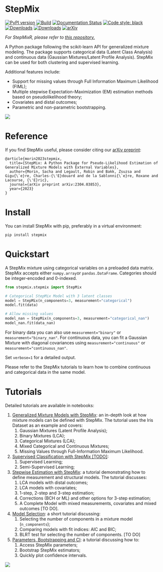 StepMix
==============================
<a href="https://pypi.org/project/stepmix/"><img src="https://badge.fury.io/py/stepmix.svg" alt="PyPI version"></a>
[![Build](https://github.com/Labo-Lacourse/stepmix/actions/workflows/pytest.yaml/badge.svg)](https://github.com/Labo-Lacourse/stepmix/actions/workflows/pytest.yaml)
[![Documentation Status](https://readthedocs.org/projects/stepmix/badge/?version=latest)](https://stepmix.readthedocs.io/en/latest/index.html)
<a href="https://github.com/psf/black"><img alt="Code style: black" src="https://img.shields.io/badge/code%20style-black-000000.svg"></a>
[![Downloads](https://static.pepy.tech/badge/stepmix)](https://pepy.tech/project/stepmix)
[![Downloads](https://static.pepy.tech/badge/stepmix/month)](https://pepy.tech/project/stepmix)
[![arXiv](https://img.shields.io/badge/arXiv-2304.03853-b31b1b.svg)](https://arxiv.org/abs/2304.03853)

*For StepMixR, please refer to <a href="https://github.com/Labo-Lacourse/stepmixr">this repository.</a>*

A Python package following the scikit-learn API for generalized mixture modeling. The package supports categorical 
data (Latent Class Analysis) and continuous data (Gaussian Mixtures/Latent Profile Analysis). StepMix can be used for
both clustering and supervised learning.

Additional features include:
* Support for missing values through Full Information Maximum Likelihood (FIML); 
* Multiple stepwise Expectation-Maximization (EM) estimation methods based on pseudolikelihood theory;
* Covariates and distal outcomes;
* Parametric and non-parametric bootstrapping.

![](https://drive.google.com/uc?export=view&id=1mB9-Y2N3biqHRyRVX5cvIdixBpoiyCG_)

# Reference
If you find StepMix useful, please consider citing our [arXiv preprint](https://arxiv.org/abs/2304.03853):
```
@article{morin2023stepmix,
  title={StepMix: A Python Package for Pseudo-Likelihood Estimation of Generalized Mixture Models with External Variables},
  author={Morin, Sacha and Legault, Robin and Bakk, Zsuzsa and Gigu{\`e}re, Charles-{\'E}douard and de la Sablonni{\`e}re, Roxane and Lacourse, {\'E}ric},
  journal={arXiv preprint arXiv:2304.03853},
  year={2023}
}
```


# Install
You can install StepMix with pip, preferably in a virtual environment: 
```
pip install stepmix
``` 
# Quickstart
A StepMix mixture using categorical variables on a preloaded data matrix. StepMix accepts either `numpy.array`or 
`pandas.DataFrame`. Categories should be integer-encoded and 0-indexed.

```python
from stepmix.stepmix import StepMix

# Categorical StepMix Model with 3 latent classes
model = StepMix(n_components=3, measurement="categorical")
model.fit(data)

# Allow missing values
model_nan = StepMix(n_components=3, measurement="categorical_nan")
model_nan.fit(data_nan)
```
For binary data you can also use `measurement="binary"` or `measurement="binary_nan"`. For continuous data, you can fit a Gaussian Mixture with diagonal covariances using `measurement="continuous"` or `measurement="continuous_nan"`.

Set `verbose=1` for a detailed output.

Please refer to the StepMix tutorials to learn how to combine continuous and categorical data in the same model.
# Tutorials
Detailed tutorials are available in notebooks: 
1. [Generalized Mixture Models with StepMix](https://colab.research.google.com/drive/1T8017QsMCiy62z2QHOvmbzE-tCECO-w7?): 
an in-depth look at how mixture models can be defined with StepMix. The tutorial uses the Iris Dataset as an example
and covers:
   1. Gaussian Mixtures (Latent Profile Analysis);
   2. Binary Mixtures (LCA);
   3. Categorical Mixtures (LCA);
   3. Mixed Categorical and Continuous Mixtures;
   5. Missing Values through Full-Information Maximum Likelihood.
2. [Supervised Classification with StepMix [TODO]]():
   1. Supervised Learning;
   1. Semi-Supervised Learning;
2. [Stepwise Estimation with StepMix](https://colab.research.google.com/drive/1xJB4y6eaprBMw98lB7kflWz8MfQcT2cI?usp=drive_link):
    a tutorial demonstrating how to define measurement and structural models. The tutorial discusses:
   1. LCA models with distal outcomes;
   2. LCA models with covariates; 
   3. 1-step, 2-step and 3-step estimation;
   4. Corrections (BCH or ML) and other options for 3-step estimation;
   5. A Complete Model with mixed measurements, covariates and mixed outcomes [TO DO]. 
3. [Model Selection](https://colab.research.google.com/drive/1btXHCx90eCsnUlQv_yN-9AzKDhJP_JkG?usp=drive_link):
   a short tutorial discussing:
    1. Selecting the number of components in a mixture model (```n_components```);
    2. Comparing models with fit indices: AIC and BIC;
   3. BLRT test for selecting the number of components. [TO DO]
4. [Parameters, Bootstrapping and CI](https://colab.research.google.com/drive/14DJCqFTUaYp3JtLAeAMYmGHFLCHE-r7z):
   a tutorial discussing how to:
   1. Access StepMix parameters;
   2. Bootstrap StepMix estimators;
   2. Quickly plot confidence intervals.

![](https://drive.google.com/uc?export=view&id=1gajwp-NTu9kSdK_7DBhpiX0SebEx5WMF)

